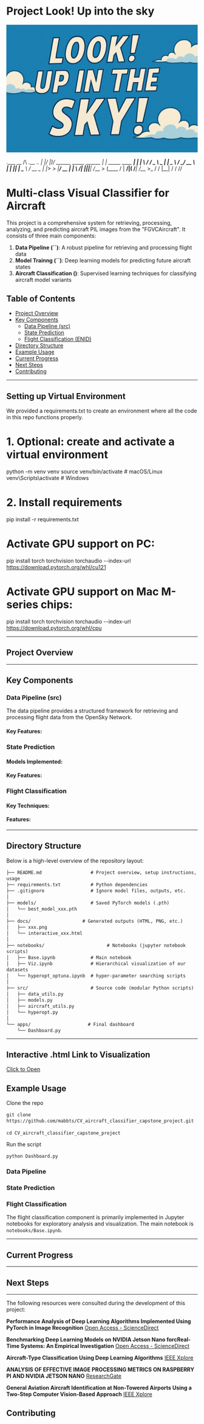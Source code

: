 # Project Look! Up into the sky
![Look-up-in-the-sky](docs/aircraft_banner.png)

.___  __ /\                        .__                      ._.
|   |/  |)/ ______ _____    ______ |  | _____    ____   ____| |
|   \   __\/  ___/ \__  \   \____ \|  | \__  \  /    \_/ __ \ |
|   ||  |  \___ \   / __ \_ |  |_> >  |__/ __ \|   |  \  ___/\|
|___||__| /____  > (____  / |   __/|____(____  /___|  /\___  >_
               \/       \/  |__|             \/     \/     \/\/


# Multi-class Visual Classifier for Aircraft

This project is a comprehensive system for retrieving, processing, analyzing, and predicting aircraft PIL images from the "FGVCAircraft". It consists of three main components:

1. **Data Pipeline (``)**: A robust pipeline for retrieving and processing flight data
2. **Model Trainng (``)**: Deep learning models for predicting future aircraft states
3. **Aircraft Classification ()**: Supervised learning techniques for classifying aircraft model variants

## Table of Contents
- [Project Overview](#project-overview)
- [Key Components](#key-components)
  - [Data Pipeline (src)](#data-pipeline-src)
  - [State Prediction](#state-prediction)
  - [Flight Classification (ENID)](#flight-classification-enid)
- [Directory Structure](#directory-structure)
- [Example Usage](#example-usage)
- [Current Progress](#current-progress)
- [Next Steps](#next-steps)
- [Contributing](#contributing)

---

## Setting up Virtual Environment
We provided a requirements.txt to create an environment where all the code in this repo functions properly.

# 1. Optional: create and activate a virtual environment
python -m venv venv
source venv/bin/activate  # macOS/Linux
venv\Scripts\activate     # Windows

# 2. Install requirements
pip install -r requirements.txt

# Activate GPU support on PC:
pip install torch torchvision torchaudio --index-url https://download.pytorch.org/whl/cu121

# Activate GPU support on Mac M-series chips: 
pip install torch torchvision torchaudio --index-url https://download.pytorch.org/whl/cpu



---



## Project Overview



---

## Key Components

### Data Pipeline (src)

The data pipeline provides a structured framework for retrieving and processing flight data from the OpenSky Network.

#### Key Features:


### State Prediction


#### Models Implemented:


#### Key Features:


### Flight Classification 



#### Key Techniques:


#### Features:


---

## Directory Structure

Below is a high-level overview of the repository layout:
<!-- TREE START -->
```text
├── README.md                  # Project overview, setup instructions, usage
├── requirements.txt           # Python dependencies
├── .gitignore                 # Ignore model files, outputs, etc.
│
├── models/                    # Saved PyTorch models (.pth)
│   └── best_model_xxx.pth
│
├── docs/                   # Generated outputs (HTML, PNG, etc.)
│   ├── xxx.png
│   └── interactive_xxx.html
│
├── notebooks/                       # Notebooks (jupyter notebook scripts)
│   ├── Base.ipynb             # Main notebook 
│   ├── Viz.ipynb              # Hierarchical visualization of our datasets
│   └── hyperopt_optuna.ipynb  # hyper-parameter searching scripts
│
├── src/                       # Source code (modular Python scripts)
│   ├── data_utils.py
│   ├── models.py
│   ├── aircraft_utils.py
│   └── hyperopt.py
│
└── apps/                     # Final dashboard
    └── Dashboard.py

```
---
## Interactive .html Link to Visualization
[Click to Open]( https://mabbts.github.io/CV_aircraft_classifier_capstone_project/)


## Example Usage

Clone the repo

```
git clone https://github.com/mabbts/CV_aircraft_classifier_capstone_project.git

cd CV_aircraft_classifier_capstone_project
```

Run the script

```
python Dashboard.py
```

### Data Pipeline



### State Prediction



### Flight Classification

The flight classification component is primarily implemented in Jupyter notebooks for exploratory analysis and visualization. The main notebook is `notebooks/Base.ipynb`.

---

## Current Progress


---

## Next Steps



---
The following resources were consulted during the development of this project:

**Performance Analysis of Deep Learning Algorithms Implemented Using PyTorch in Image Recognition**
[Open Access - ScienceDirect]( https://www.sciencedirect.com/science/article/pii/S1877050924028084)

**Benchmarking Deep Learning Models on NVIDIA Jetson Nano forcReal-Time Systems: An Empirical Investigation**
[Open Access - ScienceDirect](https://www.sciencedirect.com/science/article/pii/S1877050925010178)

**Aircraft-Type Classification Using Deep Learning Algorithms**
[IEEE Xplore](https://ieeexplore.ieee.org/abstract/document/10705261)

**ANALYSIS OF EFFECTIVE IMAGE PROCESSING METRICS ON RASPBERRY PI AND NVIDIA JETSON NANO**
[ResearchGate](https://www.researchgate.net/publication/387534040_ANALYSIS_OF_EFFECTIVE_IMAGE_PROCESSING_METRICS_ON_RASPBERRY_PI_AND_NVIDIA_JETSON_NANO)

**General Aviation Aircraft Identification at Non-Towered Airports Using a Two-Step Computer Vision-Based Approach**
[IEEE Xplore](https://ieeexplore.ieee.org/document/9770072)

## Contributing





